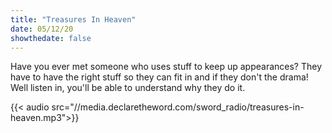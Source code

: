 ```yaml
---
title: "Treasures In Heaven"
date: 05/12/20
showthedate: false
---
```


Have you ever met someone who uses stuff to keep up appearances? They have to have the right stuff so they can fit in and if they don't the drama! Well listen in, you'll be able to understand why they do it.
<!--more-->
{{< audio src="//media.declaretheword.com/sword_radio/treasures-in-heaven.mp3">}}